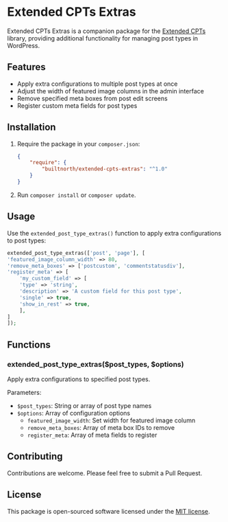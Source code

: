 # Extended CPTs Extras

Extended CPTs Extras is a companion package for the [Extended CPTs](https://github.com/johnbillion/extended-cpts) library, providing additional functionality for managing post types in WordPress.

## Features

-   Apply extra configurations to multiple post types at once
-   Adjust the width of featured image columns in the admin interface
-   Remove specified meta boxes from post edit screens
-   Register custom meta fields for post types

## Installation

1. Require the package in your `composer.json`:

    ```json
    {
    	"require": {
    		"builtnorth/extended-cpts-extras": "^1.0"
    	}
    }
    ```

2. Run `composer install` or `composer update`.

## Usage

Use the `extended_post_type_extras()` function to apply extra configurations to post types:

```php
extended_post_type_extras(['post', 'page'], [
'featured_image_column_width' => 80,
'remove_meta_boxes' => ['postcustom', 'commentstatusdiv'],
'register_meta' => [
	'my_custom_field' => [
	'type' => 'string',
	'description' => 'A custom field for this post type',
	'single' => true,
	'show_in_rest' => true,
	],
]
]);
```

## Functions

### extended_post_type_extras($post_types, $options)

Apply extra configurations to specified post types.

Parameters:

-   `$post_types`: String or array of post type names
-   `$options`: Array of configuration options
    -   `featured_image_width`: Set width for featured image column
    -   `remove_meta_boxes`: Array of meta box IDs to remove
    -   `register_meta`: Array of meta fields to register

## Contributing

Contributions are welcome. Please feel free to submit a Pull Request.

## License

This package is open-sourced software licensed under the [MIT license](https://opensource.org/licenses/MIT).
